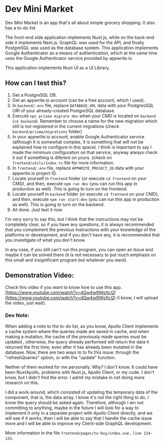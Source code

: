 # Dev Mini Market
Dev Mini Market is an app that's all about simple grocery shopping. It also has a to-do list.

The front-end side application implements Nuxt.js, while on the back-end side it implements Nest.js. GraphQL was used for the API, and finally PostgreSQL was used as the database system. This application implements Google Authenticator as a means of authentication, which at the same time uses the Google Authenticator service provided by appwrite.io.

This application implements Nuxt UI as a UI Library.

## How can I test this?
1. Get a PostgreSQL DB.
2. Get an appwrite.io account (can be a free account, which I used).
3. In `backend/.env` file, replace `DATABASE_URL` data with your PostgresSQL URI of your already-created PostgreSQL database.
4. Execute `npx prisma migrate dev` when your CMD is located on `backend` (`cd backend`). Remember to choose a name for the new migration which still is not registered in the current migrations (check `backend/prisma/migrations` folder)
5. In your appwrite.io account, enable Google Authenticator service (although it is somewhat complex, it is something that will not be explained how to configure in this space). I think is important to say I made the minimum configuration on that service, anyway always check it out if something is diferent on yours. (check on `frontend/utils/index.ts` file for more information.
6. In `frontend/.env` file, replace `APPWRITE_PROJECT_ID` data with your appwrite.io project ID.
7. Locate yourself in `frontend` folder (or execute `cd frontend` on your CMD), and then, execute `npm run dev` (you can run this app in production as well). This is going to turn on the frontend.
8. Locate yourself in `backend` folder (or execute `cd frontend` on your CMD), and then, execute `npm run start:dev` (you can run this app in production as well). This is going to turn on the backend.
9. All done. Just test it now

I'm very sorry to say this, but I think that the instructions may not be completely clear, so if you have any questions, it is always recommended that you complement the previous instructions with your knowledge of the platforms or development, and if you don't have any, it is recommended that you investigate of what you don't know. 

In any case, if you still can't run this program, you can open an Issue and maybe it can be solved there (it is not necessary to put much emphasis on this small and insignificant program but whatever you want).

## Demonstration Video:
Check this video if you want to know how to use this app.
[https://www.youtube.com/watch?v=dQw4w9WgXcQ](https://www.youtube.com/watch?v=dQw4w9WgXcQ)
(I know, I will upload the video, just wait).

### Dev Note:
When adding a note to the to-do list, as you know, Apollo Client implements a cache system where the queries made are saved in cache, and when making a mutation, the cache of the previously made queries must be updated , otherwise, the query already performed will return the data it returned the first time, even after it has already been mutated in the database. Now, there are two ways to to fix this issue: through the "refreshQueries" option, or with the "update" function.

Neither of them worked for me personally. Why? I don't know. It could have been NuxtApollo, problems with Nuxt.js, Apollo Client, or my code. I don't know, but I didn't find the error. I admit my mistake in not doing more research on this.

I did a work-around, which consisted of updating the temporary data of the component, that is, the data array. I know it's not the right thing to do, I know the query should be asked again. Therefore, although I am not committing to anything, maybe in the future I will look for a way to implement it only in a separate project with Apollo Client directly, and we will see if it works, then I will be able to say that I handle the cache issue more and I will be able to improve my Client-side GraphQL development.

More information in the file `frontend/pages/to-buy/index.vue` , `line 124-133`.